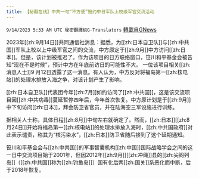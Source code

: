 ```yaml
---
title: 【秘翻在线】中共一句“不方便”毁约中日军队上校级军官交流活动
---
```

`9/14/2023 5:33 AM UTC 秘密翻譯組G-Translators` [轉載自GNews](https://gnews.org/articles/1688509)

2023年[[zh:9月14日]]共同通信社消息：据悉，为[[zh:日本自卫队]]与[[zh:中共国]]军队上校以上中级军官之间的交流，中方原定于[[zh:9月]]中方访问[[zh:日本]]。但是，该计划被推迟了。作为该项目的日方联络窗口，笹川和平基金会被告知“现在不是时候”，预计中方在年底前访日的可能性不大。 一位该项目相关[[zh:消息人士]]9 月12日透露了这一消息。有人认为，中方反对将福岛第一[[zh:核电站]]的处理水排放入海之争，对该计划产生了影响。

[[zh:日本自卫队]]代表团今年[[zh:7月]]如约访问了[[zh:中共国]]，这是该交流项目因[[zh:中共病毒]]蔓延暂停四年后，今年首次恢复。中方原计划是于[[zh:9月]]中下旬访问[[zh:日本]]，拜会防卫省官员，并在陆海空三军设施进行训练。

据相关人士称，具体日程[[zh:8月]]中旬左右就确定了。然而，[[zh:日本]][[zh:8月24日]]开始将福岛第一[[zh:核电站]]的处理水排放入海时，[[zh:中共国政府]]对此表示谴责，称其为“核污染水”，[[zh:日本]]防卫省随后接到了这个延期通知。

笹川和平基金会与[[zh:中共国]]的军事智囊机构[[zh:中国]]国际战略学会之间的这一日中交流项目始于2001年，但因2012年[[zh:9月]][[zh:冲绳]]县的[[zh:尖阁列岛]]（[[zh:中共国]]称为[[zh:钓鱼岛]]）国有化后两[[zh:国关]]系恶化而中断，后于2018年恢复。

